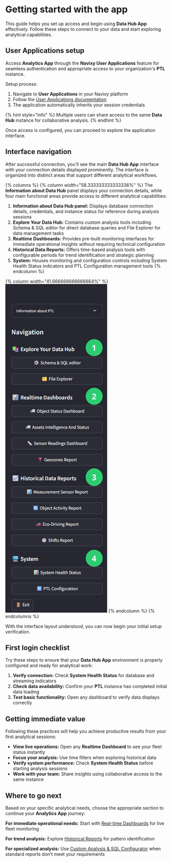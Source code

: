 # Getting started with the app

This guide helps you set up access and begin using **Data Hub App** effectively. Follow these steps to connect to your data and start exploring analytical capabilities.

## User Applications setup

Access **Analytics App** through the **Navixy User Applications** feature for seamless authentication and appropriate access to your organization's **PTL** instance.

Setup process:

1. Navigate to **User Applications** in your Navixy platform
2. Follow the [User Applications documentation](https://app.gitbook.com/s/446mKak1zDrGv70ahuYZ/guide/account/user-applications)
3. The application automatically inherits your session credentials

{% hint style="info" %}
Multiple users can share access to the same **Data Hub** instance for collaborative analysis.
{% endhint %}

Once access is configured, you can proceed to explore the application interface.

## Interface navigation

After successful connection, you'll see the main **Data Hub App** interface with your connection details displayed prominently. The interface is organized into distinct areas that support different analytical workflows.

{% columns %}
{% column width="58.333333333333336%" %}
The **Information about Data Hub** panel displays your connection details, while four main functional areas provide access to different analytical capabilities:

1. **Information about Data Hub panel:** Displays database connection details, credentials, and instance status for reference during analysis sessions
2. **Explore Your Data Hub:** Contains custom analysis tools including Schema & SQL editor for direct database queries and File Explorer for data management tasks
3. **Realtime Dashboards:** Provides pre-built monitoring interfaces for immediate operational insights without requiring technical configuration
4. **Historical Data Reports:** Offers time-based analysis tools with configurable periods for trend identification and strategic planning
5. **System:** Houses monitoring and configuration controls including System Health Status indicators and PTL Configuration management tools
{% endcolumn %}

{% column width="41.666666666666664%" %}
![](../../.gitbook/assets/data-hub-app-sidebar.webp)
{% endcolumn %}
{% endcolumns %}

With the interface layout understood, you can now begin your initial setup verification.

## First login checklist

Try these steps to ensure that your **Data Hub App** environment is properly configured and ready for analytical work:

1. **Verify connection:** Check **System Health Status** for database and streaming indicators
2. **Check data availability:** Confirm your **PTL** instance has completed initial data loading
3. **Test basic functionality:** Open any dashboard to verify data displays correctly

## Getting immediate value

Following these practices will help you achieve productive results from your first analytical sessions:

* **View live operations:** Open any **Realtime Dashboard** to see your fleet status instantly
* **Focus your analysis:** Use time filters when exploring historical data
* **Verify system performance:** Check **System Health Status** before starting analysis sessions
* **Work with your team:** Share insights using collaborative access to the same instance

## Where to go next

Based on your specific analytical needs, choose the appropriate section to continue your **Analytics App** journey:

**For immediate operational needs:** Start with [Real-time Dashboards](real-time-dashboards.md) for live fleet monitoring

**For trend analysis:** Explore [Historical Reports](historical-reports.md) for pattern identification

**For specialized analysis:** Use [Custom Analysis & SQL Configurator](../../analytic-data-hub-app/custom-analysis-sql-configurator/) when standard reports don't meet your requirements
